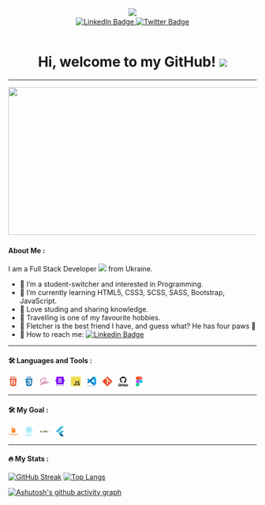 <div id="header" align="center">
  <img src="https://media.giphy.com/media/fgLPuyyoxzl3166xGo/giphy-downsized-large.gif" width="100"/>
</div>
<!-- badges for social network -->
<div id="badges" align="center">
  <a href="https://www.linkedin.com/in/iryna-vyshniak-428b25259">
    <img src="https://img.shields.io/badge/LinkedIn-blue?style=for-the-badge&logo=linkedin&logoColor=white" alt="LinkedIn Badge"/>
  </a>
  <a href="https://twitter.com/Miss_V_N_?t=0tYAXru8H5eQyYlSbfMvew&s=35">
    <img src="https://img.shields.io/badge/Twitter-blue?style=for-the-badge&logo=twitter&logoColor=white" alt="Twitter Badge"/>
  </a>
</div>
<!-- views counter -->
<div id="counter" align="center">
<img src="https://komarev.com/ghpvc/?username=Iryna-Vyshniak&style=flat-square&color=blue" alt=""/>
 </div>
<!-- greeting  -->
<h1 align="center">
  Hi, welcome to my GitHub!
  <img src="https://media.giphy.com/media/hvRJCLFzcasrR4ia7z/giphy.gif" width="30px"/>
</h1>

---

<!-- hero -->
<div align="center">
  <img src="https://media.giphy.com/media/xT8qB2HYA1vVSxooSY/giphy.gif" width="600" height="300"/>
</div>

#### About Me :
I am a Full Stack Developer <img src="https://media.giphy.com/media/GVdqiRZjAcYumSkCbT/giphy.gif" width="25"> from Ukraine.
- :open_book: I’m a student-switcher and interested in Programming.
- :open_book: I’m currently learning HTML5, CSS3, SCSS, SASS, Bootstrap, JavaScript.  
- :open_book: Love studing and sharing knowledge.
- :open_book: Travelling is one of my favourite hobbies.
- :open_book:  Fletcher is the best friend I have, and guess what? He has four paws :paw_prints:
- :email: How to reach me: [![Linkedin Badge](https://img.shields.io/badge/-Linkedin-blue?style=flat&logo=Linkedin&logoColor=white)](https://www.linkedin.com/in/iryna-vyshniak-428b25259)

---

#### :hammer_and_wrench: Languages and Tools :
<div>
  <img src="https://github.com/devicons/devicon/blob/master/icons/html5/html5-plain-wordmark.svg" title="HTML5" alt="HTML" width="20" height="20"/>&nbsp;&nbsp;
  <img src="https://github.com/devicons/devicon/blob/master/icons/css3/css3-plain-wordmark.svg"  title="CSS3" alt="CSS" width="20" height="20"/>&nbsp;&nbsp;
 <img src="https://github.com/devicons/devicon/blob/master/icons/sass/sass-original.svg"  title="sass" alt="sass" width="20" height="20"/>&nbsp;&nbsp;
  <img src="https://github.com/devicons/devicon/blob/master/icons/bootstrap/bootstrap-original-wordmark.svg"  title="bootstrap" alt="bootstrap" width="20" height="20"/>&nbsp;&nbsp;
  <img src="https://github.com/devicons/devicon/blob/master/icons/javascript/javascript-original.svg" title="JavaScript" alt="JavaScript" width="20" height="20"/>&nbsp;&nbsp;
  <img src="https://github.com/devicons/devicon/blob/master/icons/vscode/vscode-original-wordmark.svg" title="vscode" alt="vscode" width="20" height="20"/>&nbsp;&nbsp;
  <img src="https://github.com/devicons/devicon/blob/master/icons/git/git-plain.svg" title="Git" **alt="Git" width="20" height="20"/>&nbsp;&nbsp;
  <img src="https://github.com/devicons/devicon/blob/master/icons/github/github-original-wordmark.svg" title="github" **alt="github" width="20" height="20"/>&nbsp;&nbsp;
  <img src="https://github.com/devicons/devicon/blob/master/icons/figma/figma-original.svg"  title="figma" alt="figma" width="20" height="20"/>&nbsp;&nbsp;
</div>

---

 #### :hammer_and_wrench: My Goal :
<div>
<img src="https://github.com/devicons/devicon/blob/master/icons/firebase/firebase-plain-wordmark.svg" title="Firebase" alt="Firebase" width="20" height="20"/>&nbsp;&nbsp;
<img src="https://github.com/devicons/devicon/blob/master/icons/react/react-original-wordmark.svg" title="React" alt="React" width="20" height="20"/>&nbsp;&nbsp;
<img src="https://github.com/devicons/devicon/blob/master/icons/nodejs/nodejs-original-wordmark.svg" title="NodeJS" alt="NodeJS" width="20" height="20"/>&nbsp;&nbsp;
<img src="https://github.com/devicons/devicon/blob/master/icons/flutter/flutter-original.svg" title="Flutter" alt="Flutter" width="20" height="20"/>&nbsp;&nbsp;
</div>

---

#### :fire: My Stats :


[![GitHub Streak](https://streak-stats.demolab.com?user=Iryna-Vyshniak&theme=soft-green&hide_border=true&background=FFFFFF00&dates=00AF4BF4&fire=19892F&currStreakNum=19892F&sideNums=19892F)](https://git.io/streak-stats)
[![Top Langs](https://github-readme-stats.vercel.app/api/top-langs/?username=anuraghazra&layout=compact&theme=transparent)](https://github.com/anuraghazra/github-readme-stats)

[![Ashutosh's github activity graph](https://github-readme-activity-graph.cyclic.app/graph?username=Iryna-Vyshniak&bg_color=000000&color=ffffff&line=2eb830&point=05ff22&area=true&hide_border=true)](https://github.com/ashutosh00710/github-readme-activity-graph)



